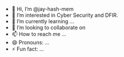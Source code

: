 - 👋 Hi, I’m @jay-hash-mem
- 👀 I’m interested in Cyber Security and DFIR.
- 🌱 I’m currently learning ...
- 💞️ I’m looking to collaborate on 
- 📫 How to reach me ...
- 😄 Pronouns: ...
- ⚡ Fun fact: ...

<!---
jay-hash-mem/jay-hash-mem is a ✨ special ✨ repository because its `README.md` (this file) appears on your GitHub profile.
You can click the Preview link to take a look at your changes.
--->

